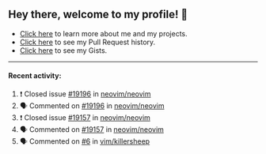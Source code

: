 ## Hey there, welcome to my profile! 👋

- [Click here](https://seandewar.github.io/) to learn more about me and my projects.
- [Click here](https://github.com/search?p=1&q=author%3Aseandewar+is%3Apr) to see my Pull Request history.
- [Click here](https://gist.github.com/seandewar) to see my Gists.

---

#### Recent activity:

<!--START_SECTION:activity-->
1. ❗️ Closed issue [#19196](https://github.com/neovim/neovim/issues/19196) in [neovim/neovim](https://github.com/neovim/neovim)
2. 🗣 Commented on [#19196](https://github.com/neovim/neovim/issues/19196) in [neovim/neovim](https://github.com/neovim/neovim)
3. ❗️ Closed issue [#19157](https://github.com/neovim/neovim/issues/19157) in [neovim/neovim](https://github.com/neovim/neovim)
4. 🗣 Commented on [#19157](https://github.com/neovim/neovim/issues/19157) in [neovim/neovim](https://github.com/neovim/neovim)
5. 🗣 Commented on [#6](https://github.com/vim/killersheep/issues/6) in [vim/killersheep](https://github.com/vim/killersheep)
<!--END_SECTION:activity-->
